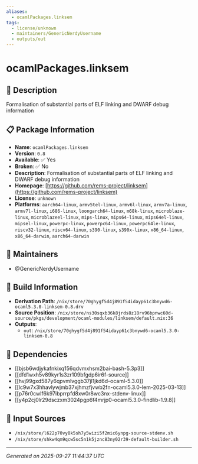 ```yaml
---
aliases:
  - ocamlPackages.linksem
tags:
  - license/unknown
  - maintainers/GenericNerdyUsername
  - outputs/out
---
```


# ocamlPackages.linksem

## 📝 Description

Formalisation of substantial parts of ELF linking and DWARF debug information

## 📋 Package Information

- **Name**: `ocamlPackages.linksem`
- **Version**: `0.8`
- **Available**: ✅ Yes
- **Broken**: ✅ No
- **Description**: Formalisation of substantial parts of ELF linking and DWARF debug information
- **Homepage**: [https://github.com/rems-project/linksem](https://github.com/rems-project/linksem)
- **License**: `unknown`
- **Platforms**: `aarch64-linux`, `armv5tel-linux`, `armv6l-linux`, `armv7a-linux`, `armv7l-linux`, `i686-linux`, `loongarch64-linux`, `m68k-linux`, `microblaze-linux`, `microblazeel-linux`, `mips-linux`, `mips64-linux`, `mips64el-linux`, `mipsel-linux`, `powerpc-linux`, `powerpc64-linux`, `powerpc64le-linux`, `riscv32-linux`, `riscv64-linux`, `s390-linux`, `s390x-linux`, `x86_64-linux`, `x86_64-darwin`, `aarch64-darwin`
## 👥 Maintainers

- @GenericNerdyUsername


## 🔧 Build Information

- **Derivation Path**: `/nix/store/70ghygf5d4j891f54idayp61c3bnywd6-ocaml5.3.0-linksem-0.8.drv`
- **Source Position**: `/nix/store/ns30sqxb36k8jrds8z18rv96bpnwc60d-source/pkgs/development/ocaml-modules/linksem/default.nix:36`
- **Outputs**:
  - `out`:  `/nix/store/70ghygf5d4j891f54idayp61c3bnywd6-ocaml5.3.0-linksem-0.8`

## 🔗 Dependencies

- [[bjsb6wdjykafnkixq156qdvmxhsm2bai-bash-5.3p3]]
- [[dfd1wxh5v89kyr1s3zr109bfgdp6ir6f-source]]
- [[hvj99gxd587y6qpvmlvggb37jl1jkd6d-ocaml-5.3.0]]
- [[lc9w7x3hhavlywjmb37xjhmzfjvwb2fn-ocaml5.3.0-lem-2025-03-13]]
- [[p76r0cwlf6k97ibprrpfd8xw0r8wc3nx-stdenv-linux]]
- [[y4p2cj0lr29dsczxm3024pgp6f4mrjp0-ocaml5.3.0-findlib-1.9.8]]

## 📁 Input Sources

- `/nix/store/l622p70vy8k5sh7y5wizi5f2mic6ynpg-source-stdenv.sh`
- `/nix/store/shkw4qm9qcw5sc5n1k5jznc83ny02r39-default-builder.sh`

---
*Generated on 2025-09-27 11:44:37 UTC*
